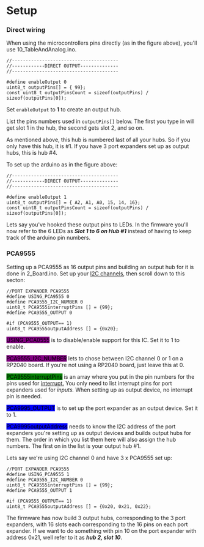 # Setup

### Direct wiring

When using the microcontrollers pins directly (as in the figure above), you'll use 10\_TableAndAnalog.ino.&#x20;

```
//---------------------------------------
//------------DIRECT OUTPUT--------------
//---------------------------------------

#define enableOutput 0
uint8_t outputPins[] = { 99};
const uint8_t outputPinsCount = sizeof(outputPins) / sizeof(outputPins[0]);
```

Set `enableOutput` to **1** to create an output hub.&#x20;

List the pins numbers used in `outputPins[]` below. The first you type in will get slot 1 in the hub, the second gets slot 2, and so on.&#x20;

As mentioned above, this hub is numbered last of all your hubs. So if you only have this hub, it is #1. If you have 3 port expanders set up as output hubs, this is hub #4.&#x20;

To set up the arduino as in the figure above:

```
//---------------------------------------
//------------DIRECT OUTPUT--------------
//---------------------------------------

#define enableOutput 1
uint8_t outputPins[] = { A2, A1, A0, 15, 14, 16};
const uint8_t outputPinsCount = sizeof(outputPins) / sizeof(outputPins[0]);
```

Lets say you've hooked these output pins to LEDs. In the firmware you'll now refer to the 6 LEDs as _**Slot 1 to 6 on Hub #1**_ instead of having to keep track of the arduino pin numbers.&#x20;

### PCA9555

Setting up a PCA9555 as 16 output pins and building an output hub for it is done in 2\_Board.ino.  Set up your [I2C channels](../i2c-devices/), then scroll down to this secton:

```
//PORT EXPANDER PCA9555
#define USING_PCA9555 0
#define PCA9555_I2C_NUMBER 0
uint8_t PCA9555interruptPins [] = {99};
#define PCA9555_OUTPUT 0

#if (PCA9555_OUTPUT== 1)
uint8_t PCA9555outputAddress [] = {0x20};
```

<mark style="background-color:purple;">USING\_PCA0555</mark> is to disable/enable support for this IC. Set it to 1 to enable.&#x20;

<mark style="background-color:purple;">PCA9555\_I2C\_NUMBER</mark> lets to chose between I2C channel 0 or 1 on a RP2040 board. If you're not using a RP2040 board, just leave this at 0.

<mark style="background-color:green;">PCA9555interruptPins</mark> is an array where you put in the pin numbers for the pins used for [interrupt.](../../../2.-wiring/switch-inputs/port-expander.md#input-pins) You only need to list interrupt pins for port expanders used for _inputs._ When setting up as output device, no interrupt pin is needed.&#x20;

<mark style="background-color:blue;">PCA9995\_OUTPUT</mark> is to set up the port expander as an output device. Set it to 1.&#x20;

<mark style="background-color:blue;">PCA9995outputAddress</mark>  needs to know the I2C address of the port expanders you're setting up as output devices and builds output hubs for them. The order in which you list them here will also assign the hub numbers. The first on in the list is your output hub #1.&#x20;

Lets say we're using I2C channel 0 and have 3 x PCA9555 set up:

```
//PORT EXPANDER PCA9555
#define USING_PCA9555 1
#define PCA9555_I2C_NUMBER 0
uint8_t PCA9555interruptPins [] = {99};
#define PCA9555_OUTPUT 1

#if (PCA9555_OUTPUT== 1)
uint8_t PCA9555outputAddress [] = {0x20, 0x21, 0x22};
```

The firmware has now build 3 output hubs, corresponding to the 3 port expanders, with 16 slots each corresponding to the 16 pins on each port expander. If we want to do something with pin 10 on the port expander with address 0x21, well refer to it as _**hub 2, slot 10**_. &#x20;
